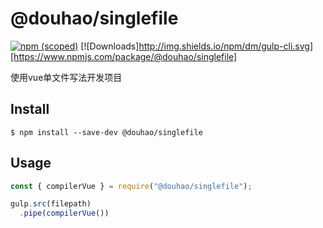 # @douhao/singlefile

[![npm (scoped)](https://img.shields.io/npm/v/@douhao/singlefile.svg)](https://www.npmjs.com/package/@douhao/singlefile)
[![Downloads]http://img.shields.io/npm/dm/gulp-cli.svg][https://www.npmjs.com/package/@douhao/singlefile]

使用vue单文件写法开发项目

## Install

```
$ npm install --save-dev @douhao/singlefile
```

## Usage

```js
const { compilerVue } = require("@douhao/singlefile");

gulp.src(filepath)
  .pipe(compilerVue())

```
